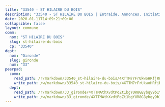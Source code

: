 ```yaml
---
title: "33540 - ST HILAIRE DU BOIS"
description: "33540 - ST HILAIRE DU BOIS | Entraide, Annonces, Initiatives"
date: 2020-01-11T14:09:21+09:00
collapsible: false
layout: commune
comm:
  nom: "ST HILAIRE DU BOIS"
  slug: st-hilaire-du-bois
  cp: "33540"
dept:
  nom: "Gironde"
  slug: gironde
  num: "33"
peerpad:
  comm:
    read_path: /r/markdown/33540_st-hilaire-du-bois/4XTTM7rFrUkwoHRfjRmEEERZ3YKq6wcihjif4d8rpmfWVLDWj
    write_path: /w/markdown/33540_st-hilaire-du-bois/4XTTM7rFrUkwoHRfjRmEEERZ3YKq6wcihjif4d8rpmfWVLDWj-K3TgTqc8fbxXrbJysvJMVYDJxsadxi2SayYxPTKaPoPWMui1Sa52DpHQRiuFW8RwqSqjYv2cwiM7hucJpiG23MdF6LFSi5cmEin2GnTSQnpsrksQC3Ub6YqKed7tpzHqVbwmPLfD
  dept:
    read_path: /r/markdown/33_gironde/4XTTMAthXvdtPoZt1bgYUR8GBybqy9b1tLUaaKDw5iKj57LRt
    write_path: /w/markdown/33_gironde/4XTTMAthXvdtPoZt1bgYUR8GBybqy9b1tLUaaKDw5iKj57LRt-K3TgU8ogmN5s8hbKrZhkV9P1KQiFepNWXjoYRvdMTW1jt7eRXTmrjG677tN9mcUTsALjzYGgb8mvcrYPJn2Jd8cTiBmF9aZcbgdcQL1kzCPJnSf6X8tpEcGPdTr5qT6cQqEpt6oQ
---
```


